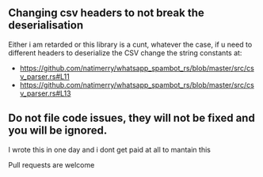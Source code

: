 ## Changing csv headers to not break the deserialisation
Either i am retarded or this library is a cunt, whatever the case, if u need to different headers to deserialize the CSV change the string constants at:
- https://github.com/natimerry/whatsapp_spambot_rs/blob/master/src/csv_parser.rs#L11
- https://github.com/natimerry/whatsapp_spambot_rs/blob/master/src/csv_parser.rs#L13

## Do not file code issues, they will not be fixed and you will be ignored. 
I wrote this in one day and i dont get paid at all to mantain this

Pull requests are welcome
